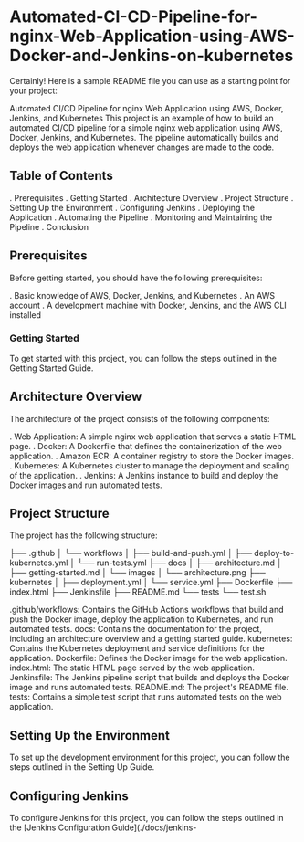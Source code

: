 # Automated-CI-CD-Pipeline-for-nginx-Web-Application-using-AWS-Docker-and-Jenkins-on-kubernetes

Certainly! Here is a sample README file you can use as a starting point for your project:

Automated CI/CD Pipeline for nginx Web Application using AWS, Docker, Jenkins, and Kubernetes
This project is an example of how to build an automated CI/CD pipeline for a simple nginx web application using AWS, Docker, Jenkins, and Kubernetes. The pipeline automatically builds and deploys the web application whenever changes are made to the code.

## Table of Contents

. Prerequisites
. Getting Started
. Architecture Overview
. Project Structure
. Setting Up the Environment
. Configuring Jenkins
. Deploying the Application
. Automating the Pipeline
. Monitoring and Maintaining the Pipeline
. Conclusion


## Prerequisites

Before getting started, you should have the following prerequisites:

. Basic knowledge of AWS, Docker, Jenkins, and Kubernetes
. An AWS account
. A development machine with Docker, Jenkins, and the AWS CLI installed

### Getting Started

To get started with this project, you can follow the steps outlined in the Getting Started Guide.


## Architecture Overview

The architecture of the project consists of the following components:

. Web Application: A simple nginx web application that serves a static HTML page.
. Docker: A Dockerfile that defines the containerization of the web application.
. Amazon ECR: A container registry to store the Docker images.
. Kubernetes: A Kubernetes cluster to manage the deployment and scaling of the application.
. Jenkins: A Jenkins instance to build and deploy the Docker images and run automated tests.


## Project Structure
The project has the following structure:

├── .github
│   └── workflows
│       ├── build-and-push.yml
│       ├── deploy-to-kubernetes.yml
│       └── run-tests.yml
├── docs
│   ├── architecture.md
│   ├── getting-started.md
│   └── images
│       └── architecture.png
├── kubernetes
│   ├── deployment.yml
│   └── service.yml
├── Dockerfile
├── index.html
├── Jenkinsfile
├── README.md
└── tests
    └── test.sh


.github/workflows: Contains the GitHub Actions workflows that build and push the Docker image, deploy the application to Kubernetes, and run automated tests.
docs: Contains the documentation for the project, including an architecture overview and a getting started guide.
kubernetes: Contains the Kubernetes deployment and service definitions for the application.
Dockerfile: Defines the Docker image for the web application.
index.html: The static HTML page served by the web application.
Jenkinsfile: The Jenkins pipeline script that builds and deploys the Docker image and runs automated tests.
README.md: The project's README file.
tests: Contains a simple test script that runs automated tests on the web application.


## Setting Up the Environment

To set up the development environment for this project, you can follow the steps outlined in the Setting Up Guide.

## Configuring Jenkins

To configure Jenkins for this project, you can follow the steps outlined in the [Jenkins Configuration Guide](./docs/jenkins-
